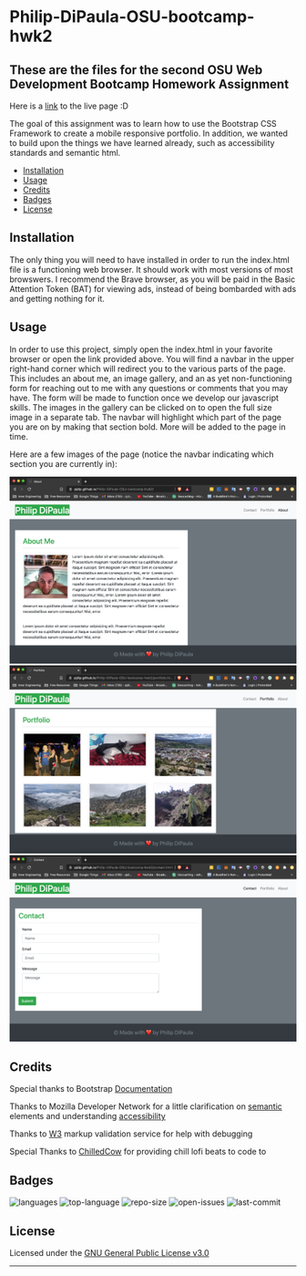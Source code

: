 # Philip-DiPaula-OSU-bootcamp-hwk2

## These are the files for the second OSU Web Development Bootcamp Homework Assignment

Here is a [link](https://pjdip.github.io/Philip-DiPaula-OSU-bootcamp-hwk2/) to the live page :D

The goal of this assignment was to learn how to use the Bootstrap CSS Framework to create a mobile responsive portfolio. In addition, we wanted to build upon the things we have learned already, such as accessibility standards and semantic html.

* [Installation](#installation)
* [Usage](#usage)
* [Credits](#credits)
* [Badges](#badges)
* [License](#license)


## Installation

The only thing you will need to have installed in order to run the index.html file is a functioning web browser. It should work with most versions of most browswers. I recommend the Brave browser, as you will be paid in the Basic Attention Token (BAT) for viewing ads, instead of being bombarded with ads and getting nothing for it.

## Usage 

In order to use this project, simply open the index.html in your favorite browser or open the link provided above. You will find a navbar in the upper right-hand corner which will redirect you to the various parts of the page. This includes an about me, an image gallery, and an as yet non-functioning form for reaching out to me with any questions or comments that you may have. The form will be made to function once we develop our javascript skills. The images in the gallery can be clicked on to open the full size image in a separate tab. The navbar will highlight which part of the page you are on by making that section bold. More will be added to the page in time.

Here are a few images of the page (notice the navbar indicating which section you are currently in):

![about me](./assets/images/about-screenshot.png)
![portfolio](./assets/images/portfolio-screenshot.png)
![contact](./assets/images/contact-screenshot.png)

## Credits

Special thanks to Bootstrap [Documentation](https://getbootstrap.com/docs/4.5/getting-started/introduction/) 

Thanks to Mozilla Developer Network for a little clarification on [semantic](https://developer.mozilla.org/en-US/docs/Glossary/Semantics) elements and understanding [accessibility](https://developer.mozilla.org/en-US/docs/Learn/Tools_and_testing/Cross_browser_testing/Accessibility)

Thanks to [W3](https://validator.w3.org/) markup validation service for help with debugging

Special Thanks to [ChilledCow](https://www.youtube.com/channel/UCSJ4gkVC6NrvII8umztf0Ow) for providing chill lofi beats to code to

## Badges

![languages](https://img.shields.io/github/languages/count/pjdip/Philip-DiPaula-OSU-bootcamp-hwk2)
![top-language](https://img.shields.io/github/languages/top/pjdip/Philip-DiPaula-OSU-bootcamp-hwk2)
![repo-size](https://img.shields.io/github/repo-size/pjdip/Philip-DiPaula-OSU-bootcamp-hwk2)
![open-issues](https://img.shields.io/github/issues-raw/pjdip/Philip-DiPaula-OSU-bootcamp-hwk2)
![last-commit](https://img.shields.io/github/last-commit/pjdip/Philip-DiPaula-OSU-bootcamp-hwk2)

## License

Licensed under the [GNU General Public License v3.0](https://choosealicense.com/licenses/gpl-3.0/)

---